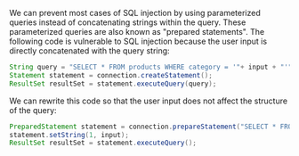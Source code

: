 We can prevent most cases of SQL injection by using parameterized queries instead of concatenating strings within the query. These parameterized queries are also known as "prepared statements".
The following code is vulnerable to SQL injection because the user input is directly concatenated with the query string:
```java
String query = "SELECT * FROM products WHERE category = '"+ input + "'";
Statement statement = connection.createStatement();
ResultSet resultSet = statement.executeQuery(query);
```
We can rewrite this code so that the user input does not affect the structure of the query:
```java
PreparedStatement statement = connection.prepareStatement("SELECT * FROM products WHERE category = ?");
statement.setString(1, input);
ResultSet resultSet = statement.executeQuery();
```